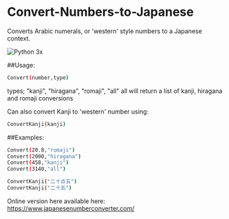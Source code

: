 # Convert-Numbers-to-Japanese
Converts Arabic numerals, or 'western' style numbers to a Japanese context.

![Python 3x](https://img.shields.io/badge/python-3.x-blue.svg)

##Usage:
``` bash
Convert(number,type)
``` 
types; "kanji", "hiragana", "romaji", "all"
all will return a list of kanji, hiragana and romaji conversions

Can also convert Kanji to 'western' number using:
``` bash
ConvertKanji(kanji)
``` 

##Examples:
``` bash
Convert(20.8,"romaji")
Convert(2000,"hiragana")
Convert(458,"kanji")
Convert(3140,"all")
``` 

``` bash
ConvertKanji("二十点五")
ConvertKanji("二十五")
``` 

Online version here available here: https://www.japanesenumberconverter.com/
